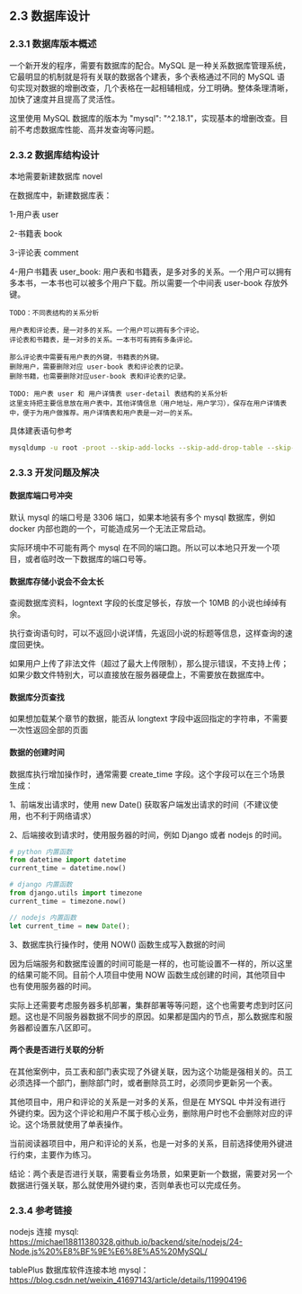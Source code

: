 ## 2.3 数据库设计

### 2.3.1 数据库版本概述

一个新开发的程序，需要有数据库的配合。MySQL 是一种关系数据库管理系统，它最明显的机制就是将有关联的数据各个建表，多个表格通过不同的 MySQL 语句实现对数据的增删改查，几个表格在一起相辅相成，分工明确。整体条理清晰，加快了速度并且提高了灵活性。

这里使用 MySQL 数据库的版本为 "mysql": "^2.18.1"，实现基本的增删改查。目前不考虑数据库性能、高并发查询等问题。

### 2.3.2 数据库结构设计

本地需要新建数据库 novel

在数据库中，新建数据库表：

1-用户表 user

2-书籍表 book

3-评论表 comment

4-用户书籍表 user_book: 用户表和书籍表，是多对多的关系。一个用户可以拥有多本书，一本书也可以被多个用户下载。所以需要一个中间表 user-book 存放外键。

```
TODO：不同表结构的关系分析

用户表和评论表，是一对多的关系。一个用户可以拥有多个评论。
评论表和书籍表，是一对多的关系。一本书可有拥有多条评论。

那么评论表中需要有用户表的外键，书籍表的外键。
删除用户，需要删除对应 user-book 表和评论表的记录。
删除书籍，也需要删除对应user-book 表和评论表的记录。
```

~~~
TODO: 用户表 user 和 用户详情表 user-detail 表结构的关系分析
这里支持把主要信息放在用户表中，其他详情信息（用户地址，用户学习），保存在用户详情表中，便于为用户做推荐。用户详情表和用户表是一对一的关系。
~~~

具体建表语句参考

```bash
mysqldump -u root -proot --skip-add-locks --skip-add-drop-table --skip-comments novel  > sql/mysql.sql
```

### 2.3.3 开发问题及解决

#### 数据库端口号冲突

默认 mysql 的端口号是 3306 端口，如果本地装有多个 mysql 数据库，例如 docker 内部也跑的一个，可能造成另一个无法正常启动。

实际环境中不可能有两个 mysql 在不同的端口跑。所以可以本地只开发一个项目，或者临时改一下数据库的端口号等。

#### 数据库存储小说会不会太长

查阅数据库资料，logntext 字段的长度足够长，存放一个 10MB 的小说也绰绰有余。

执行查询语句时，可以不返回小说详情，先返回小说的标题等信息，这样查询的速度回更快。

如果用户上传了非法文件（超过了最大上传限制），那么提示错误，不支持上传；如果少数文件特别大，可以直接放在服务器硬盘上，不需要放在数据库中。

#### 数据库分页查找

如果想加载某个章节的数据，能否从 longtext 字段中返回指定的字符串，不需要一次性返回全部的页面

#### 数据的创建时间

数据库执行增加操作时，通常需要 create_time 字段。这个字段可以在三个场景生成：

1、前端发出请求时，使用 new Date() 获取客户端发出请求的时间（不建议使用，也不利于网络请求）

2、后端接收到请求时，使用服务器的时间，例如 Django 或者 nodejs 的时间。

~~~python
# python 内置函数
from datetime import datetime
current_time = datetime.now()
~~~

~~~python
# django 内置函数
from django.utils import timezone
current_time = timezone.now()
~~~

~~~js
// nodejs 内置函数
let current_time = new Date();
~~~

3、数据库执行操作时，使用 NOW() 函数生成写入数据的时间

因为后端服务和数据库设置的时间可能是一样的，也可能设置不一样的，所以这里的结果可能不同。目前个人项目中使用 NOW 函数生成创建的时间，其他项目中也有使用服务器的时间。

实际上还需要考虑服务器多机部署，集群部署等等问题，这个也需要考虑到时区问题。这也是不同服务器数据不同步的原因。如果都是国内的节点，那么数据库和服务器都设置东八区即可。

#### 两个表是否进行关联的分析

在其他案例中，员工表和部门表实现了外键关联，因为这个功能是强相关的。员工必须选择一个部门，删除部门时，或者删除员工时，必须同步更新另一个表。

其他项目中，用户和评论的关系是一对多的关系，但是在 MYSQL 中并没有进行外键约束。因为这个评论和用户不属于核心业务，删除用户时也不会删除对应的评论。这个场景就使用了单表操作。

当前阅读器项目中，用户和评论的关系，也是一对多的关系，目前选择使用外键进行约束，主要作为练习。

结论：两个表是否进行关联，需要看业务场景，如果更新一个数据，需要对另一个数据进行强关联，那么就使用外键约束，否则单表也可以完成任务。

### 2.3.4 参考链接

nodejs 连接 mysql: https://michael18811380328.github.io/backend/site/nodejs/24-Node.js%20%E8%BF%9E%E6%8E%A5%20MySQL/

tablePlus 数据库软件连接本地 mysql：https://blog.csdn.net/weixin_41697143/article/details/119904196
